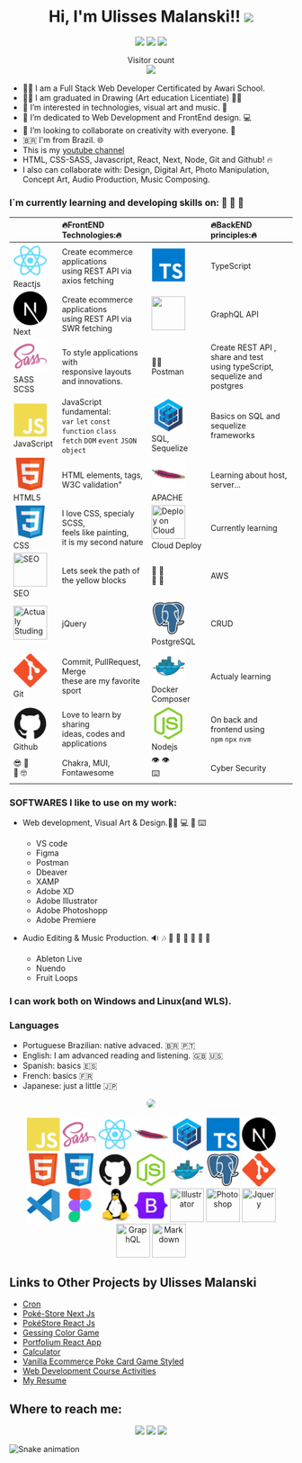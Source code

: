 
<div align="center">
 
<h1 align="center"><b>Hi, I'm Ulisses Malanski!! <img src="https://media.giphy.com/media/hvRJCLFzcasrR4ia7z/giphy.gif" width="25px"></b></h1>
<img height="180em" src="https://github-readme-stats.vercel.app/api?username=malanski&show_icons=true&theme=dark&include_all_commits=true&count_private=true">  
<img height="180em" src="https://github-readme-streak-stats.herokuapp.com/?user=malanski&hide_border=true&theme=nightowl&show_icons=true" />
<img height="180em" src="https://github-readme-stats.vercel.app/api/top-langs/?username=malanski&layout=compact&langs_count=7&theme=radical">
<p align="center"> 
  Visitor count<br>
  <img src="https://profile-counter.glitch.me/malanski/count.svg" />
</p> 
</div>

- 👨‍🎓 I am a Full Stack Web Developer Certificated by Awari School.
- 👨‍🎓 I am graduated in Drawing (Art education Licentiate) 🧑‍🎨 
- 👀 I’m interested in technologies, visual art and music. 🤖 
- 🌱 I’m dedicated to Web Development and FrontEnd design. 💻
- 💞️ I’m looking to collaborate on creativity with everyone. 🎨
- 🇧🇷 I'm from Brazil. 🌐 
- This is my [youtube channel](https://www.youtube.com/channel/UCMO8be295Zay2OajfewJpMA) 
- HTML, CSS-SASS, Javascript, React, Next, Node, Git and Github! 🔥
- I also can collaborate with: Design, Digital Art, Photo Manipulation, Concept Art, Audio Production, Music Composing.  
  
### I`m currently learning and developing skills on: 🥇 🥈 🥉 
<div align="center">

  
|  |🔥FrontEND Technologies:🔥 |   |🔥BackEND principles:🔥 | 
| ---- | :---------------------------- | ---- | :------------------------- |
| <img title="React" height="60" width="60" src="https://raw.githubusercontent.com/devicons/devicon/master/icons/react/react-original.svg"/><br>Reactjs | Create ecommerce applications <br>using REST API via axios fetching | <img title="" height="60" width="60" src="https://raw.githubusercontent.com/devicons/devicon/master/icons/typescript/typescript-plain.svg"> |TypeScript |
| <img title="Nextjs" height="60" width="60" src="https://raw.githubusercontent.com/devicons/devicon/master/icons/nextjs/nextjs-original.svg"> <br> Next |Create ecommerce applications <br> using REST API via SWR fetching | <img title="" height="60" width="60"  src="https://cdn.jsdelivr.net/gh/devicons/devicon/icons/graphql/graphql-plain.svg" /> |GraphQL API |
| <img title="SCSS with artistic backgorund" height="60" width="60" src="https://raw.githubusercontent.com/devicons/devicon/master/icons/sass/sass-original.svg"><br> SASS SCSS | To style applications with <br> responsive layouts and  innovations.  |  🦸‍♂️ <br> Postman | Create REST API , share and test<br>using typeScript, sequelize and postgres |  
| <img title="JavaScript" height="60" width="60" src="https://raw.githubusercontent.com/devicons/devicon/master/icons/javascript/javascript-plain.svg"><br>JavaScript |JavaScript fundamental:<br>`var` `let` `const` `function` `class` <br>`fetch` `DOM` `event` `JSON` `object` | <img title="" height="60" width="60" src="https://raw.githubusercontent.com/devicons/devicon/master/icons/sequelize/sequelize-original.svg"> <br> SQL, Sequelize | Basics on SQL and sequelize frameworks   |
| <img title="HTML" height="60" width="60" src="https://raw.githubusercontent.com/devicons/devicon/master/icons/html5/html5-original.svg"><br>HTML5 | HTML elements, tags, W3C validation" | <img title="" height="60" width="60" src="https://raw.githubusercontent.com/devicons/devicon/master/icons/apache/apache-original.svg"><br>APACHE | Learning about host, server... |
| <img title="CSS3" height="60" width="60" src="https://raw.githubusercontent.com/devicons/devicon/master/icons/css3/css3-original.svg"><br>CSS| I love CSS, specialy SCSS,<br> feels like painting, <br>it is my second nature | <img  height="60" width="60"  title="Deploy on Cloud" src="https://cdn.jsdelivr.net/gh/devicons/devicon/icons/googlecloud/googlecloud-original.svg" /><br/>Cloud Deploy | Currently learning |
| <img title="SEO" height="60" width="60"  src="https://cdn.jsdelivr.net/gh/devicons/devicon/icons/google/google-original.svg" /><br>SEO |Lets seek the path of the yellow blocks | 🌸 🌸<br>🌸 🌸 |AWS |
| <img title="Actualy Studing" height="60" width="60" src="https://cdn.jsdelivr.net/gh/devicons/devicon/icons/jquery/jquery-original.svg" /> |jQuery | <img title="Creating REST API's" height="60" width="60" src="https://raw.githubusercontent.com/devicons/devicon/master/icons/postgresql/postgresql-original.svg"> <br> PostgreSQL | CRUD |
| <img title="Git" height="60" width="60" src="https://raw.githubusercontent.com/devicons/devicon/master/icons/git/git-original.svg"><br>Git | Commit, PullRequest, Merge <br>these are my favorite sport | <img title="Actualy Studing" height="60" width="60" src="https://raw.githubusercontent.com/devicons/devicon/master/icons/docker/docker-original.svg"><br>Docker Composer |  Actualy learning |
| <img title="Github" height="60" width="60" src="https://raw.githubusercontent.com/devicons/devicon/master/icons/github/github-original.svg"><br>Github | Love to learn by sharing<br> ideas, codes and applications | <img title="Node" height="60" width="60" src="https://raw.githubusercontent.com/devicons/devicon/master/icons/nodejs/nodejs-original.svg"><br>Nodejs | On back and frontend using<br> `npm` `npx` `nvm` |
| 😎 🌸<br>🌸 🤓 |Chakra, MUI, Fontawesome | 👁️ 👁️<br> ⌨️ |Cyber Security |


</div>

      
### SOFTWARES I like to use on my work:
  * Web development, Visual Art & Design.🧑‍🎨 💻 📱 ⌨️
      - VS code
      - Figma
      - Postman
      - Dbeaver
      - XAMP
      - Adobe XD
      - Adobe Illustrator
      - Adobe Photoshopp
      - Adobe Premiere  
     
  * Audio Editing & Music Production. 🔉 🎶 🎸 🥁 🎵 🎹 🎤 🎼
      - Ableton Live
      - Nuendo
      - Fruit Loops 
### I can work both on Windows and Linux(and WLS).  

### Languages 
- Portuguese Brazilian: native advaced. 🇧🇷 🇵🇹
- English: I am advanced reading and listening. 🇬🇧 🇺🇸
- Spanish: basics 🇪🇸
- French: basics 🇫🇷 
- Japanese: just a little 🇯🇵         

 <div align="center">
 
 <a href="https://www.facebook.com/ulisses.malanski/"><img height="180" style="border-radius: 50px;" src="https://lastfm.freetls.fastly.net/i/u/770x0/2d81602ce3cb43378ddf0d57407d9738.jpg#2d81602ce3cb43378ddf0d57407d9738"></a>
     
 </div>
  
<div align="center" style="display: inline-block;">
<img title="JavaScript" height="60" width="60" src="https://raw.githubusercontent.com/devicons/devicon/master/icons/javascript/javascript-plain.svg">
<img title="SASS - SCSS" height="60" width="60" src="https://raw.githubusercontent.com/devicons/devicon/master/icons/sass/sass-original.svg">
<img title="React" height="60" width="60" src="https://raw.githubusercontent.com/devicons/devicon/master/icons/react/react-original.svg">
<img title="Apache" height="60" width="60" src="https://raw.githubusercontent.com/devicons/devicon/master/icons/apache/apache-original.svg"> 
<img title="sequelize" height="60" width="60" src="https://raw.githubusercontent.com/devicons/devicon/master/icons/sequelize/sequelize-original.svg">
<img title="TypeScript" height="60" width="60" src="https://raw.githubusercontent.com/devicons/devicon/master/icons/typescript/typescript-plain.svg">   
<img title="Next" height="60" width="60" src="https://raw.githubusercontent.com/devicons/devicon/master/icons/nextjs/nextjs-original.svg">   
<img title="HTML5" height="60" width="60" src="https://raw.githubusercontent.com/devicons/devicon/master/icons/html5/html5-original.svg">
<img title="CSS#" height="60" width="60" src="https://raw.githubusercontent.com/devicons/devicon/master/icons/css3/css3-original.svg">
<img title="Github" height="60" width="60" src="https://raw.githubusercontent.com/devicons/devicon/master/icons/github/github-original.svg">
<img title="Nodejs" height="60" width="60" src="https://raw.githubusercontent.com/devicons/devicon/master/icons/nodejs/nodejs-original.svg">
<img title="Docker Composer" height="60" width="60" src="https://raw.githubusercontent.com/devicons/devicon/master/icons/docker/docker-original.svg">
<img title="PostgreSQL" height="60" width="60" src="https://raw.githubusercontent.com/devicons/devicon/master/icons/postgresql/postgresql-original.svg">
<img title="Git" height="60" width="60" src="https://raw.githubusercontent.com/devicons/devicon/master/icons/git/git-original.svg">
<img title="VScode" height="60" width="60" src="https://raw.githubusercontent.com/devicons/devicon/master/icons/vscode/vscode-original.svg">
<img title="Figma" height="60" width="60" src="https://raw.githubusercontent.com/devicons/devicon/master/icons/figma/figma-original.svg">
<img title="Linux" height="60" width="60" src="https://raw.githubusercontent.com/devicons/devicon/master/icons/linux/linux-original.svg">
<img title="Bootstrap" height="60" width="60" src="https://raw.githubusercontent.com/devicons/devicon/master/icons/bootstrap/bootstrap-original.svg">
<img title="Illustrator" height="60" width="60" src="https://cdn.jsdelivr.net/gh/devicons/devicon/icons/illustrator/illustrator-plain.svg" />
<img title="Photoshop" height="60" width="60" src="https://cdn.jsdelivr.net/gh/devicons/devicon/icons/photoshop/photoshop-plain.svg" />
<img title="Jquery" height="60" width="60" src="https://cdn.jsdelivr.net/gh/devicons/devicon/icons/jquery/jquery-original.svg" />
<img title="GraphQL" height="60" width="60"  src="https://cdn.jsdelivr.net/gh/devicons/devicon/icons/graphql/graphql-plain.svg" />
<img title="Markdown" height="60" width="60" src="https://cdn.jsdelivr.net/gh/devicons/devicon/icons/markdown/markdown-original.svg" />
  
</div>  

## Links to Other Projects by Ulisses Malanski<br>  
 
- <a href="https://malanski.github.io/cron/" title="Cronometer" target="_blank">Cron</a>  
- <a href="https://poke-store-next.vercel.app//" title="Nextjs Ecommerce Pokemon Store" target="_blank">Poké-Store Next Js</a>
- <a href="https://malanski.github.io/pokestore-react/" title="Reactjs Ecommerce Pokemon Store" target="_blank">PokéStore React Js</a>  
- <a href="https://malanski.github.io/GessingColorGame/" title="Color Game JavaScript CSS HTML" target="_blank">Gessing Color Game</a>
- <a href="https://malanski.github.io/projeto-react-app2/" title="Artistic Portfolium" target="_blank">Portfolium React App</a>
- <a href="https://malanski.github.io/CalculatorX/" title="JavaScript study Calculator">Calculator</a>  
- <a href="https://malanski.github.io/pokeLoja2/" title="My Firts Vanilla Ecommerce project">Vanilla Ecommerce Poke Card Game Styled</a>  
- <a href="https://malanski.github.io/awari-ulisses-dev/" title="Awari Course Activity">Web Development Course Activities</a>  
- <a href="https://malanski.github.io/MyResume/" title="A short personal Resume">My Resume</a>  
  
<!--![image](https://github.com/malanski/malanski/blob/master/dino.gif)-->

<!-- <img height="200px" width="375px" src="/dino.gif" /> -->

## Where to reach me:  
  
 <div align="center">
 
 <a href="https://www.linkedin.com/in/ulisses-malanski/" target="_blank"><img src="https://img.shields.io/badge/Ulisses Malanski-0077B5?style=for-the-badge&logo=linkedin&logoColor=white" target="_blank"></a>
 <a href = "mailto:malanskiwork@gmail.com"><img src="https://img.shields.io/badge/-malanskiwork@gmail.com-%23333?style=for-the-badge&logo=gmail&logoColor=white" target="_blank"></a>
 <a href="https://www.instagram.com/ulissesmalanski_tattoo/" target="_blank"><img src="https://img.shields.io/badge/Ulisses Malanski Tattoo-E4405F?style=for-the-badge&logo=instagram&logoColor=white" target="_blank"></a>
    
 </div>

![Snake animation](https://github.com/malanski/malanski/blob/output/github-contribution-grid-snake.svg)

 

